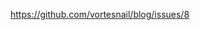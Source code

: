 https://github.com/vortesnail/blog/issues/8
<!--stackedit_data:
eyJoaXN0b3J5IjpbLTk4NzE0NDQxOF19
-->